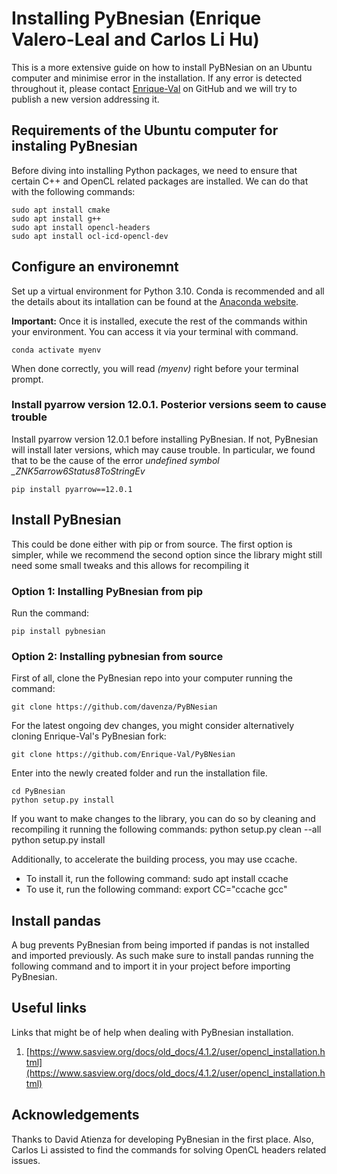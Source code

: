 # Installing PyBnesian (Enrique Valero-Leal and Carlos Li Hu)
This is a more extensive guide on how to install PyBNesian on an Ubuntu computer and minimise error in the installation. If any error is detected throughout it, please contact [Enrique-Val](https://github.com/Enrique-Val) on GitHub and we will try to publish a new version addressing it.


## Requirements of the Ubuntu computer for instaling PyBnesian
Before diving into installing Python packages, we need to ensure that certain C++ and OpenCL related packages are installed. We can do that with the following commands:

	sudo apt install cmake
	sudo apt install g++
	sudo apt install opencl-headers
	sudo apt install ocl-icd-opencl-dev
	

## Configure an environemnt
Set up a virtual environment for Python 3.10. Conda is recommended and all the details about its intallation can be found at the [Anaconda website](https://www.anaconda.com/download).

**Important:** Once it is installed, execute the rest of the commands within your environment. You can access it via your terminal with command.

	conda activate myenv
	
When done correctly, you will read *(myenv)* right before your terminal prompt.

### Install pyarrow version 12.0.1. Posterior versions seem to cause trouble
Install pyarrow version 12.0.1 before installing PyBnesian. If not, PyBnesian will install later versions, which may cause trouble. In particular, we found that to be the cause of the error *undefined symbol _ZNK5arrow6Status8ToStringEv*

	pip install pyarrow==12.0.1


## Install PyBnesian
This could be done either with pip or from source. The first option is simpler, while we recommend the second option since the library might still need some small tweaks and this allows for recompiling it

### Option 1: Installing PyBnesian from pip
Run the command:

	pip install pybnesian
	

### Option 2: Installing pybnesian from source
First of all, clone the PyBnesian repo into your computer running the command:

	git clone https://github.com/davenza/PyBNesian
	
For the latest ongoing dev changes, you might consider alternatively cloning Enrique-Val's PyBnesian fork:

	git clone https://github.com/Enrique-Val/PyBNesian
	
Enter into the newly created folder and run the installation file.
	
	cd PyBnesian
	python setup.py install

If you want to make changes to the library, you can do so by cleaning and recompiling it running the following commands:
	python setup.py clean --all
	python setup.py install

Additionally, to accelerate the building process, you may use ccache. 
- To install it, run the following command:
	sudo apt install ccache
- To use it, run the following command:
	export CC="ccache gcc"

## Install pandas
A bug prevents PyBnesian from being imported if pandas is not installed and imported previously. As such make sure to install pandas running the following command and to import it in your project before importing PyBnesian.


## Useful links
Links that might be of help when dealing with PyBnesian installation.
1. [https://www.sasview.org/docs/old_docs/4.1.2/user/opencl_installation.html](https://www.sasview.org/docs/old_docs/4.1.2/user/opencl_installation.html)

## Acknowledgements
Thanks to David Atienza for developing PyBnesian in the first place. Also, Carlos Li assisted to find the commands for solving OpenCL headers related issues.
